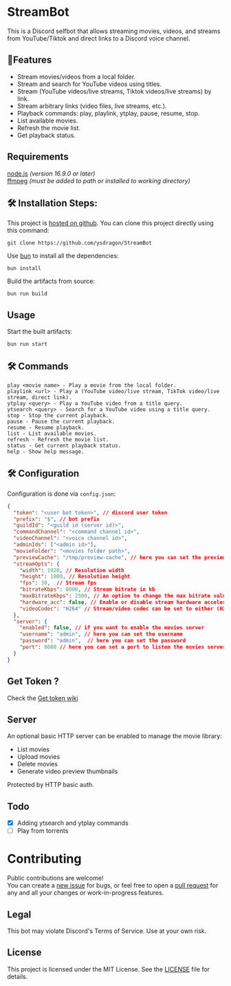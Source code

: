 # StreamBot

This is a Discord selfbot that allows streaming movies, videos, and streams from YouTube/Tiktok and direct links to a Discord voice channel.

## 🧐Features

- Stream movies/videos from a local folder.
- Stream and search for YouTube videos using titles.
- Stream (YouTube videos/live streams, Tiktok videos/live streams) by link.
- Stream arbitrary links (video files, live streams, etc.).
- Playback commands: play, playlink, ytplay, pause, resume, stop.
- List available movies.
- Refresh the movie list.
- Get playback status.

## Requirements
[node.js](https://nodejs.org/) _(version 16.9.0 or later)_  
[ffmpeg](https://www.ffmpeg.org/) _(must be added to path or installed to working directory)_

## 🛠️ Installation Steps:

This project is [hosted on github](https://github.com/ysdragon/StreamBot). You can clone this project directly using this command:

```
git clone https://github.com/ysdragon/StreamBot
```

Use [bun](https://bun.sh) to install all the dependencies:
```
bun install 
```

Build the artifacts from source:
```
bun run build
```

## Usage
Start the built artifacts:
```
bun run start
```

## 🛠️ Commands

```
play <movie name> - Play a movie from the local folder.
playlink <url> - Play a (YouTube video/live stream, TikTok video/live stream, direct link).
ytplay <query> - Play a YouTube video from a title query.
ytsearch <query> - Search for a YouTube video using a title query.
stop - Stop the current playback.
pause - Pause the current playback.
resume - Resume playback.
list - List available movies.
refresh - Refresh the movie list.
status - Get current playback status.
help - Show help message.
```

## 🛠️ Configuration

Configuration is done via `config.json`:

```json
{
  "token": "<user bot token>", // discord user token
  "prefix": "$", // bot prefix 
  "guildId": "<guild id (server id)>",
  "commandChannel": "<command channel id>",
  "videoChannel": "<voice channel id>",
  "adminIds": ["<admin id>"],
  "movieFolder": "<movies folder path>",
  "previewCache": "/tmp/preview-cache", // here you can set the preview thumbnails cache folder
  "streamOpts": {
    "width": 1920, // Resolution width
    "height": 1080, // Resolution height 
    "fps": 30,  // Stream fps
    "bitrateKbps": 8000, // Stream bitrate in kb
    "maxBitrateKbps": 2500, // An option to change the max bitrate value in the payload
    "hardware_acc": false, // Enable or disable stream hardware acceleration
    "videoCodec": "H264" // Stream/video codec can be set to either (H264), (H265) or (VP8)
  },
  "server": {
    "enabled": false, // if you want to enable the movies server
    "username": "admin", // here you can set the username
    "password": "admin",  // here you can set the password
    "port": 8080 // here you can set a port to listen the movies server site
  }
}
```

## Get Token ?
Check the [Get token wiki](https://github.com/ysdragon/StreamBot/wiki/Get-Discord-user-token)

## Server

An optional basic HTTP server can be enabled to manage the movie library:

- List movies
- Upload movies
- Delete movies
- Generate video preview thumbnails

Protected by HTTP basic auth.

## Todo

- [x]  Adding ytsearch and ytplay commands   
- [ ]  Play from torrents  

# Contributing
Public contributions are welcome!  
You can create a [new issue](https://github.com/ysdragon/StreamBot/issues/new) for bugs, or feel free to open a [pull request](https://github.com/ysdragon/StreamBot/pulls) for any and all your changes or work-in-progress features.


## Legal

This bot may violate Discord's Terms of Service. Use at your own risk.

## License

This project is licensed under the MIT License. See the [LICENSE](https://github.com/ysdragon/StreamBot/blob/main/LICENSE) file for details.
